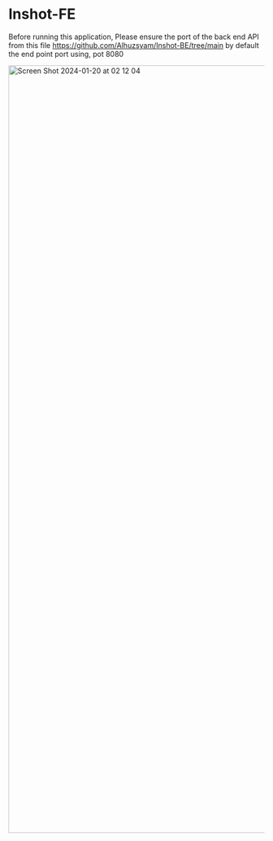 # Inshot-FE

Before running this application, Please ensure the port of the back end API
from this file https://github.com/Alhuzsyam/Inshot-BE/tree/main
by default the end point port using, pot 8080

<img width="1510" alt="Screen Shot 2024-01-20 at 02 12 04" src="https://github.com/Alhuzsyam/Inshot-FE/assets/64511435/2de441d9-5572-4b5d-9b50-4650f2750be5">
